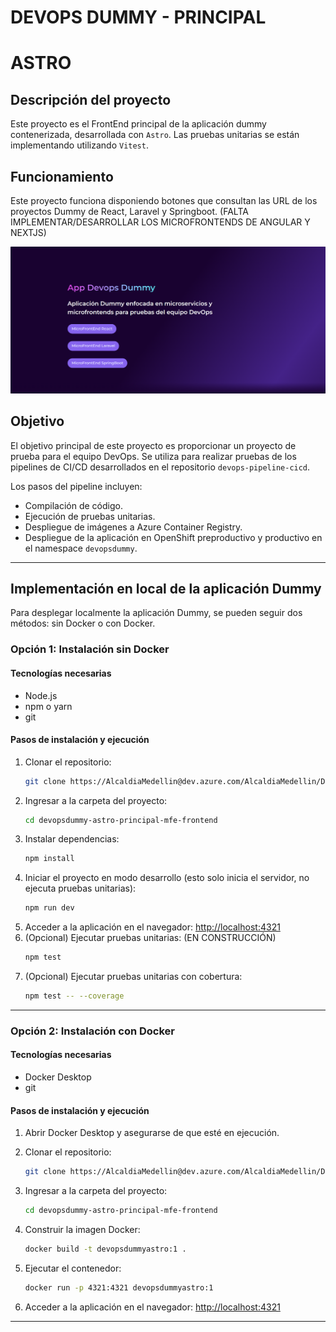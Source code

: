 # **DEVOPS DUMMY - PRINCIPAL**
# **ASTRO**

## Descripción del proyecto
Este proyecto es el FrontEnd principal de la aplicación dummy contenerizada, desarrollada con `Astro`. Las pruebas unitarias se están implementando utilizando `Vitest`.

## Funcionamiento
Este proyecto funciona disponiendo botones que consultan las URL de los proyectos Dummy de React, Laravel y Springboot. (FALTA IMPLEMENTAR/DESARROLLAR LOS MICROFRONTENDS DE ANGULAR Y NEXTJS)

![Imagen del proyecto](image.png)

## Objetivo
El objetivo principal de este proyecto es proporcionar un proyecto de prueba para el equipo DevOps. Se utiliza para realizar pruebas de los pipelines de CI/CD desarrollados en el repositorio `devops-pipeline-cicd`. 

Los pasos del pipeline incluyen:

- Compilación de código.
- Ejecución de pruebas unitarias.
- Despliegue de imágenes a Azure Container Registry.
- Despliegue de la aplicación en OpenShift preproductivo y productivo en el namespace `devopsdummy`.

---

## **Implementación en local de la aplicación Dummy**
Para desplegar localmente la aplicación Dummy, se pueden seguir dos métodos: sin Docker o con Docker.

### **Opción 1: Instalación sin Docker**
#### **Tecnologías necesarias**
- Node.js
- npm o yarn
- git

#### **Pasos de instalación y ejecución**
1. Clonar el repositorio:
   ```sh
   git clone https://AlcaldiaMedellin@dev.azure.com/AlcaldiaMedellin/DevOps%20Dummy/_git/devopsdummy-astro-principal-mfe-frontend
   ```
2. Ingresar a la carpeta del proyecto:
   ```sh
   cd devopsdummy-astro-principal-mfe-frontend
   ```
3. Instalar dependencias:
   ```sh
   npm install
   ```
4. Iniciar el proyecto en modo desarrollo (esto solo inicia el servidor, no ejecuta pruebas unitarias):
   ```sh
   npm run dev
   ```
5. Acceder a la aplicación en el navegador: [http://localhost:4321](http://localhost:4321)
6. (Opcional) Ejecutar pruebas unitarias: (EN CONSTRUCCIÓN)
   ```sh
   npm test
   ```
7. (Opcional) Ejecutar pruebas unitarias con cobertura:
   ```sh
   npm test -- --coverage
   ```

---

### **Opción 2: Instalación con Docker**
#### **Tecnologías necesarias**
- Docker Desktop
- git

#### **Pasos de instalación y ejecución**
1. Abrir Docker Desktop y asegurarse de que esté en ejecución.

2. Clonar el repositorio:
   ```sh
   git clone https://AlcaldiaMedellin@dev.azure.com/AlcaldiaMedellin/DevOps%20Dummy/_git/devopsdummy-astro-principal-mfe-frontend
   ```
3. Ingresar a la carpeta del proyecto:
   ```sh
   cd devopsdummy-astro-principal-mfe-frontend
   `````
4. Construir la imagen Docker:
   ```sh
   docker build -t devopsdummyastro:1 .
   ```
5. Ejecutar el contenedor:
   ```sh
   docker run -p 4321:4321 devopsdummyastro:1
   ```
6. Acceder a la aplicación en el navegador: [http://localhost:4321](http://localhost:4321)

---

